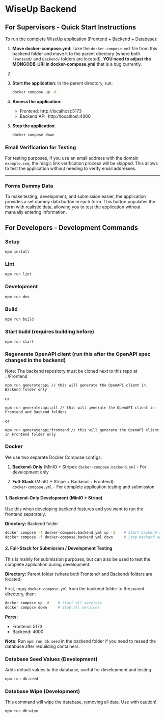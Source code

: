 # WiseUp Backend

## For Supervisors - Quick Start Instructions

To run the complete WiseUp application (Frontend + Backend + Database):

1. **Move docker-compose.yml**: Take the `docker-compose.yml` file from this backend folder and move it to the parent directory (where both `Frontend/` and `Backend/` folders are located). **YOU need to adjust the MONGODB_URI in docker-compose.yml** that is a bug currently.

2. 

3. **Start the application**: In the parent directory, run:

   ```bash
   docker compose up -d
   ```

4. **Access the application**:

   - Frontend: http://localhost:5173
   - Backend API: http://localhost:4000

5. **Stop the application**:
   ```bash
   docker compose down
   ```

### Email Verification for Testing

For testing purposes, if you use an email address with the domain `example.com`, the magic link verification process will be skipped. This allows to test the application without needing to verify email addresses.

---

### Forms Dummy Data

To make testing, development, and submission easier, the application provides a set dummy data button in each form. This button populates the form with realistic data, allowing you to test the application without manually entering information.

## For Developers - Development Commands

### Setup

```
npm install
```

### Lint

```
npm run lint
```

### Development

```
npm run dev
```

### Build

```
npm run build
```

### Start build (requires building before)

```
npm run start
```

### Regenerate OpenAPI client (run this after the OpenAPI spec changed in the backend)

Note: The backend repository must be cloned next to this repo at ../Frontend

```
npm run generate:api // this will generate the OpenAPI client in Backend folder only
```

or

```
npm run generate:api:all // this will generate the OpenAPI client in Frontend and Backend folders
```

or

```
npm run generate:api:frontend // this will generate the OpenAPI client in Frontend folder only
```

### Docker

We use two separate Docker Compose configs:

1. **Backend-Only** (MinIO + Stripe):
   `docker-compose.backend.yml` - For development only

2. **Full-Stack** (MinIO + Stripe + Backend + Frontend):  
   `docker-compose.yml` - For complete application testing and submission

#### 1. Backend-Only Development (MinIO + Stripe)

Use this when developing backend features and you want to run the frontend separately.

**Directory:** Backend folder

```bash
docker compose -f docker-compose.backend.yml up -d    # Start backend services
docker compose -f docker-compose.backend.yml down     # Stop backend services
```

#### 2. Full-Stack for Submission / Development Testing

This is mainly for submission purposes, but can also be used to test the complete application during development.

**Directory:** Parent folder (where both Frontend/ and Backend/ folders are located)

First, copy `docker-compose.yml` from the backend folder to the parent directory, then:

```bash
docker compose up -d    # Start all services
docker compose down     # Stop all services
```

**Ports:**

- Frontend: 5173
- Backend: 4000

**Note:** Run `npm run db:seed` in the backend folder if you need to reseed the database after rebuilding containers.

### Database Seed Values (Development)

Adds default values to the database, useful for development and testing.

```bash
npm run db:seed
```

### Database Wipe (Development)

This command will wipe the database, removing all data. Use with caution!

```bash
npm run db:wipe
```
